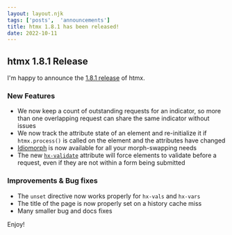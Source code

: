 ```yaml
---
layout: layout.njk
tags: ['posts',  'announcements']
title: htmx 1.8.1 has been released!
date: 2022-10-11
---
```


## htmx 1.8.1 Release

I'm happy to announce the [1.8.1 release](https://unpkg.com/browse/htmx.org@1.8.1/) of htmx.

### New Features

* We now keep a count of outstanding requests for an indicator, so more than one overlapping request can share the same
  indicator without issues
* We now track the attribute state of an element and re-initialize it if `htmx.process()` is called on the element and
  the attributes have changed
* [Idiomorph](https://github.com/bigskysoftware/idiomorph) is now available for all your morph-swapping needs
* The new [`hx-validate`](/attributes/hx-validate) attribute will force elements to validate before a request, even if
  they are not within a form being submitted

### Improvements & Bug fixes

* The `unset` directive now works properly for `hx-vals` and `hx-vars`
* The title of the page is now properly set on a history cache miss
* Many smaller bug and docs fixes

Enjoy!
